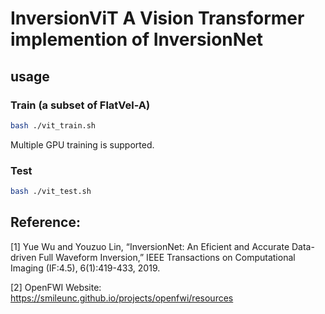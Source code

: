 # InversionViT A Vision Transformer implemention of InversionNet

## usage
### Train (a subset of FlatVel-A)
```bash
bash ./vit_train.sh
```
Multiple GPU training is supported.

### Test
```bash
bash ./vit_test.sh
```




## Reference:
[1] Yue Wu and Youzuo Lin, “InversionNet: An Eficient and Accurate Data-driven Full Waveform Inversion,” IEEE Transactions on Computational Imaging (IF:4.5), 6(1):419-433, 2019.

[2] OpenFWI Website: https://smileunc.github.io/projects/openfwi/resources
